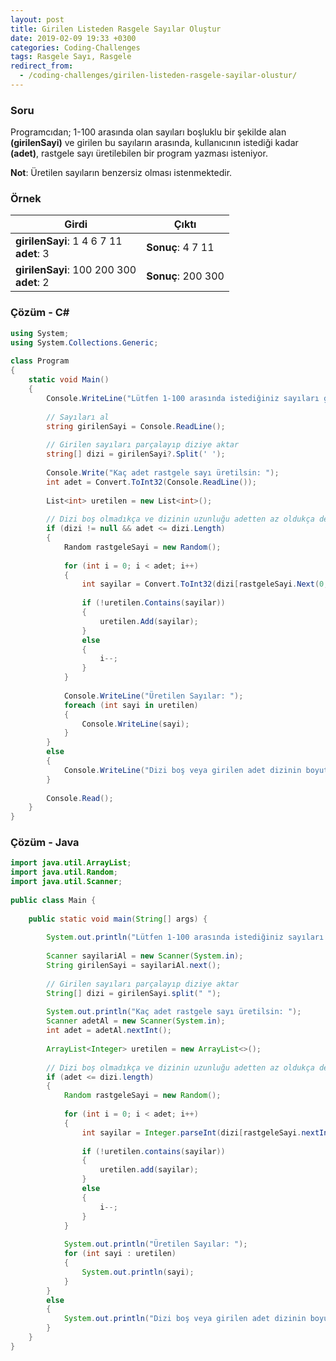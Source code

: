 ```yaml
---
layout: post
title: Girilen Listeden Rasgele Sayılar Oluştur
date: 2019-02-09 19:33 +0300
categories: Coding-Challenges
tags: Rasgele Sayı, Rasgele
redirect_from:
  - /coding-challenges/girilen-listeden-rasgele-sayilar-olustur/
---
```

### Soru
Programcıdan; 1-100 arasında olan sayıları boşluklu bir şekilde alan **(girilenSayi)** ve girilen bu sayıların arasında, kullanıcının istediği kadar **(adet)**, rastgele sayı üretilebilen bir program yazması isteniyor.

**Not**: Üretilen sayıların benzersiz olması istenmektedir.

### Örnek

| Girdi       | Çıktı      |
|-------------|------------|
| **girilenSayi**: 1 4 6 7 11<br>**adet**: 3 | **Sonuç**: 4 7 11 |
| **girilenSayi**: 100 200 300<br>**adet**: 2 | **Sonuç**: 200 300 |

### Çözüm - C#
```csharp
using System;
using System.Collections.Generic;
 
class Program
{
    static void Main()
    {
        Console.WriteLine("Lütfen 1-100 arasında istediğiniz sayıları giriniz (Eklemeyi bitirmek için 0'a basınız): ");
 
        // Sayıları al
        string girilenSayi = Console.ReadLine();
 
        // Girilen sayıları parçalayıp diziye aktar
        string[] dizi = girilenSayi?.Split(' ');
 
        Console.Write("Kaç adet rastgele sayı üretilsin: ");
        int adet = Convert.ToInt32(Console.ReadLine());
 
        List<int> uretilen = new List<int>();
 
        // Dizi boş olmadıkça ve dizinin uzunluğu adetten az oldukça devam et
        if (dizi != null && adet <= dizi.Length)
        {
            Random rastgeleSayi = new Random();
 
            for (int i = 0; i < adet; i++)
            {
                int sayilar = Convert.ToInt32(dizi[rastgeleSayi.Next(0, dizi.Length)]);
 
                if (!uretilen.Contains(sayilar))
                {
                    uretilen.Add(sayilar);
                }
                else
                {
                    i--;
                }
            }
 
            Console.WriteLine("Üretilen Sayılar: ");
            foreach (int sayi in uretilen)
            {
                Console.WriteLine(sayi);
            }
        }
        else
        {
            Console.WriteLine("Dizi boş veya girilen adet dizinin boyutundan daha büyük.");
        }
 
        Console.Read();
    }
}
```

### Çözüm - Java
```java
import java.util.ArrayList;
import java.util.Random;
import java.util.Scanner;
 
public class Main {
 
    public static void main(String[] args) {
 
        System.out.println("Lütfen 1-100 arasında istediğiniz sayıları giriniz (Eklemeyi bitirmek için 0'a basınız): ");
 
        Scanner sayilariAl = new Scanner(System.in);
        String girilenSayi = sayilariAl.next();
 
        // Girilen sayıları parçalayıp diziye aktar
        String[] dizi = girilenSayi.split(" ");
 
        System.out.println("Kaç adet rastgele sayı üretilsin: ");
        Scanner adetAl = new Scanner(System.in);
        int adet = adetAl.nextInt();
 
        ArrayList<Integer> uretilen = new ArrayList<>();
 
        // Dizi boş olmadıkça ve dizinin uzunluğu adetten az oldukça devam et
        if (adet <= dizi.length)
        {
            Random rastgeleSayi = new Random();
 
            for (int i = 0; i < adet; i++)
            {
                int sayilar = Integer.parseInt(dizi[rastgeleSayi.nextInt(1) + dizi.length]);
 
                if (!uretilen.contains(sayilar))
                {
                    uretilen.add(sayilar);
                }
                else
                {
                    i--;
                }
            }
 
            System.out.println("Üretilen Sayılar: ");
            for (int sayi : uretilen)
            {
                System.out.println(sayi);
            }
        }
        else
        {
            System.out.println("Dizi boş veya girilen adet dizinin boyutundan daha büyük.");
        }
    }
}
```